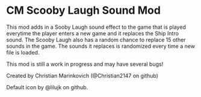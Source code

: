 # CM Scooby Laugh Sound Mod

This mod adds in a Sooby Laugh sound effect to the game that is played everytime the player enters a new game and it replaces the Ship Intro sound.
The Scooby Laugh also has a random chance to replace 15 other sounds in the game. The sounds it replaces is randomized every time a new file is loaded.

This mod is still a work in progress and may have several bugs!

Created by Christian Marinkovich (@Christian2147 on github)

Default icon by @lilujk on github.
